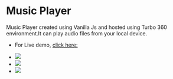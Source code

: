 # Music Player
Music Player created using Vanilla Js and hosted using Turbo 360 environment.It can play audio files from your local device.



- For Live demo, [click here:](https://music-player-oof0qi.turbo360-vertex.com/)

- <img src="src/public/images/ss1.png">
- <img src="src/public/images/ss2.png">
- <img src="src/public/images/ss3.png">

